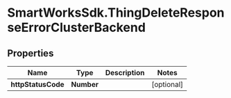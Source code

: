 # SmartWorksSdk.ThingDeleteResponseErrorClusterBackend

## Properties

Name | Type | Description | Notes
------------ | ------------- | ------------- | -------------
**httpStatusCode** | **Number** |  | [optional] 


